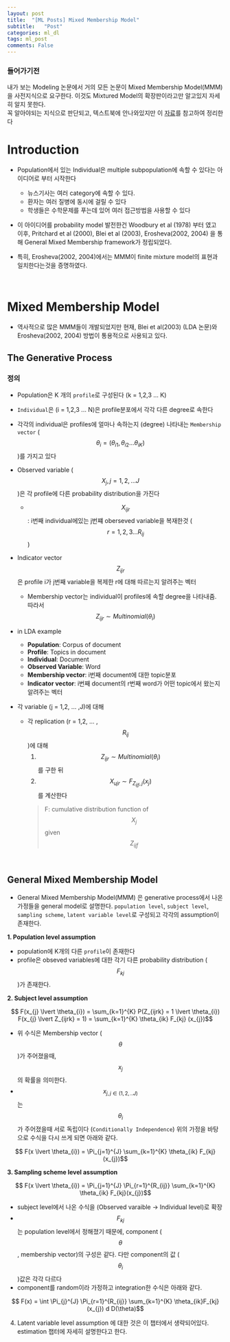 ```yaml
---
layout: post
title:  "[ML Posts] Mixed Membership Model"
subtitle:   "Post"
categories: ml_dl
tags: ml_post
comments: False
---
```



### 들어가기전
내가 보는 Modeling 논문에서 거의 모든 논문이 Mixed Membership Model(MMM)을 사전지식으로 요구한다.  이것도 Mixtured Model의 확장판이라고만 알고있지 자세히 알지 못한다.  
꼭 알아야되는 지식으로 판단되고, 텍스트북에 안나와있지만 이 [자료]()를 참고하여 정리한다

# Introduction

- Population에서 있는 Individual은 multiple subpopulation에 속할 수 있다는 아이디어로 부터 시작한다
  - 뉴스기사는 여러 category에 속할 수 있다.
  - 환자는 여러 질병에 동시에 걸릴 수 있다
  - 학생들은 수학문제를 푸는데 있어 여러 접근방법을 사용할 수 있다

- 이 아이디어를 probability model 발전한건 Woodbury et al (1978) 부터 였고 이후, Pritchard et al (2000), Blei et al (2003), Erosheva(2002, 2004) 을 통해 General Mixed Membership framework가 정립되었다.

- 특히, Erosheva(2002, 2004)에서는 MMM이 finite mixture model의 표현과 일치한다는것을 증명하였다. 


<br/>

# Mixed Membership Model

- 역사적으로 많은 MMM들이 개발되었지만 현재, Blei et al(2003) (LDA 논문)와 Erosheva(2002, 2004) 방법이 통용적으로 사용되고 있다. 

## The Generative Process
### 정의
- Population은 K 개의 `profile`로 구성된다 (k = 1,2,3 ... K)
- `Individual`은 (i = 1,2,3 ... N)은 profile분포에서 각각 다른 degree로 속한다
- 각각의 individual은 profiles에 얼마나 속하는지 (degree) 나타내는 `Membership vector` ($$\theta_{i} = (\theta_{i1},\theta_{i2} ... \theta_{iK})$$)를 가지고 있다
- Observed variable ($$X_{j}, j =1,2, ... J$$)은 각 profile에 다른 probability distribution을 가진다
  - $$ X_{ijr}$$: i번째 individual에있는 j번쨰 oberseved variable을 복재한것 ($$ r = 1,2,3 ... R_{ij}$$)
- Indicator vector $$Z_{ijr}$$은 profile i가 j번째 variable을 복제한 r에 대해 따르는지 알려주는 벡터
  - Membership vector는 individual이 profiles에 속할 degree을 나타내줌. 따라서 $$Z_{ijr} \sim Multinomial(\theta_{i})$$
- in LDA example
  - **Population**: Corpus of document
  - **Profile**: Topics in document
  - **Individual**: Document
  - **Observed Variable**: Word
  - **Membership vector**: i번째 document에 대한 topic분포
  - **Indicator vector**: i번째 document의 r번째 word가 어떤 topic에서 왔는지 알려주는 벡터


- 각 variable (j = 1,2, ... ,J)에 대해 
  - 각 replication (r = 1,2, ... , $$R_{ij}$$)에 대해
      1. $$Z_{ijr} \sim Multinomial(\theta_{i})$$ 를 구한 뒤
      2. $$X_{ujr} \sim F_{Z_{ijf},j}(x_{j})$$를 계산한다
      > F: cumulative distribution function of $$X_{j}$$ given $$Z_{ijf}$$ 

<br/>

## General Mixed Membership Model

- General Mixed Membership Model(MMM) 은 generative process에서 나온 가정들을 general model로 설명한다. `population level`, `subject level`, `sampling scheme`, `latent variable level`로 구성되고 각각의 assumption이 존재한다.

**1. Population level assumption**
- population에 K개의 다른 `profile`이 존재한다
- profile은 obseved variables에 대한 각기 다른 probability distribution ($$F_{kj}$$)가 존재한다. 

**2. Subject level assumption**

$$ F(x_{j} \lvert \theta_{i}) = \sum_{k=1}^{K} P(Z_{ijrk} = 1 \lvert \theta_{i}) F(x_{j} \lvert Z_{ijrk} = 1) = \sum_{k=1}^{K} \theta_{ik} F_{kj} (x_{j})$$

- 위 수식은 Membership vector ($$\theta$$)가 주어졌을때, $$x_{j}$$의 확률을 의미한다.
- $$x_{j, j \in (1,2, .. J)}$$는 $$\theta_{i}$$가 주어졌을때 서로 독립이다 (`Conditionally Independence`) 위의 가정을 바탕으로 수식을 다시 쓰게 되면 아래와 같다.

$$ F(x \lvert \theta_{i}) = \Pi_{j=1}^{J} \sum_{k=1}^{K} \theta_{ik} F_{kj}(x_{j})$$

**3. Sampling scheme level assumption**

$$ F(x \lvert \theta_{i}) = \Pi_{j=1}^{J} \Pi_{r=1}^{R_{ij}} \sum_{k=1}^{K} \theta_{ik} F_{kj}(x_{j})$$

- subject level에서 나온 수식을 (Observed varaible -> Individual level)로 확장 
- $$F_{kj}$$는 population level에서 정해졌기 때문에, component ($$\theta$$, membership vector)의 구성은 같다. 다만 component의 값 ($$\theta_{i}$$)값은 각각 다르다
- component를 random이라 가정하고 integration한 수식은 아래와 같다.

$$ F(x) = \int \Pi_{j}^{J} \Pi_{r=1}^{R_{ij}} \sum_{k=1}^{K} \theta_{ik}F_{kj}(x_{j}) d D(\theta)$$

4. Latent variable level assumption
에 대한 것은 이 챕터에서 생략되어있다. estimation 챕터에 자세히 설명한다고 한다.



<script>
MathJax.Hub.Queue(["Typeset",MathJax.Hub]);
</script>

<script>
MathJax = {
  tex: {
    inlineMath: [['$', '$'], ['\\(', '\\)']]
  },
  svg: {
    fontCache: 'global'
  }
};
</script>
<script type="text/javascript" id="MathJax-script" async
  src="https://cdn.jsdelivr.net/npm/mathjax@3/es5/tex-svg.js">
</script>
